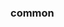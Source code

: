 <!-- Space: Projects -->
<!-- Parent: ZshPluginTemplate -->
<!-- Title: Examples ZshPluginTemplate -->
<!-- Label: Examples -->
<!-- Include: ./../disclaimer.md -->
<!-- Include: ac:toc -->

### common
